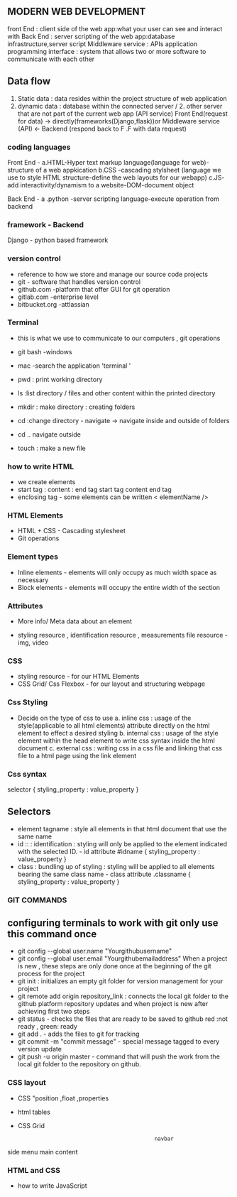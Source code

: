 ## MODERN WEB DEVELOPMENT

front End : client side of the web app:what your user can see and interact with
Back End : server scripting of the web app:database infrastructure,server script
Middleware service : APIs application programming interface : system that allows two or more software to communicate with each other
## Data flow
1. Static data : data resides within the project structure of web application
2. dynamic data : database within the connected server / 2. other server that are not part of the current web app (API service)
Front End(request for data) -> directly(frameworks(Django,flask))or Middleware service (API) <- Backend (respond back to F .F with data request)
### coding languages
Front End - a.HTML-Hyper text markup language(language for web)-structure of a web appkication
b.CSS -cascading stylsheet (language we use to style HTML structure-define the web layouts for our webapp)
c.JS- add interactivity/dynamism to a website-DOM-document object

Back End - a .python -server scripting language-execute operation from backend 

### framework - Backend

Django - python based framework

### version control
- reference to how we store and manage our source code projects
- git - software that handles version control
- github.com -platform that offer GUI for git operation
- gitlab.com -enterprise level
- bitbucket.org -attlassian

### Terminal
- this is what we use to communicate to our computers , git operations
- git bash -windows
- mac -search the application 'terminal ' 

- pwd : print working directory
- ls :list directory / files and other content within the printed directory
- mkdir : make directory : creating folders
- cd :change directory - navigate  -> navigate  inside and outside of folders
- cd .. navigate outside
- touch : make a new file

### how to write HTML

- we create elements
- start tag : content : end tag start tag content end tag
- enclosing tag - some elements can be written < elementName />

### HTML Elements
- HTML + CSS - Cascading stylesheet
- Git operations
### Element types
- Inline elements - elements will only occupy as much width space as necessary
- Block elements - elements will occupy the entire width of the section
### Attributes
- More info/ Meta data about an element

- styling resource , identification resource , measurements
file resource - img, video
### CSS
- styling resource - for our HTML Elements
- CSS Grid/ Css Flexbox - for our layout and structuring webpage
### Css Styling

- Decide on the type of css to use a. inline css : usage of the style(applicable to all html elements) attribute directly on the html element to effect a desired styling b. internal css : usage of the style element within the head element to write css syntax inside the html document c. external css : writing css in a css file and linking that css file to a html page using the link element
### Css syntax

selector { styling_property : value_property }

## Selectors

- element tagname : style all elements in that html document that use the same name
- id :: : identification : styling will only be applied to the element indicated with the selected ID. - id attribute #idname { styling_property : value_property }
- class : bundling up of styling : styling will be applied to all elements bearing the same class name - class attribute .classname { styling_property : value_property }
### GIT COMMANDS

## configuring terminals to work with git only use this command once

- git config --global user.name "Yourgithubusername"
- git config --global user.email "Yourgithubemailaddress"
When a project is new , these steps are only done once at the beginning of the git process for the project
- git init : initializes an empty git folder for version management for your project
- git remote add origin repository_link : connects the local git folder to the github platform repository
updates and when project is new after achieving first two steps
- git status - checks the files that are ready to be saved to github red :not ready , green: ready
- git add . - adds the files to git for tracking
- git commit -m "commit message" - special message tagged to every version update
- git push -u origin master - command that will push the work from the local git folder to the repository on github.

### CSS layout
- CSS "position ,float ,properties
- html tables
-  CSS Grid

                                                  navbar                                                            
side menu                                       main  content       
### HTML and CSS
- how to write JavaScript
  